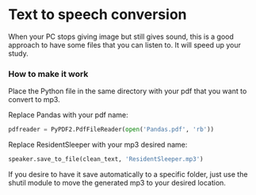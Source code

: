 # Text to speech conversion

When your PC stops giving image but still gives sound, this is a good approach to have some files that you can listen to. It will speed up your study.

### How to make it work

Place the Python file in the same directory with your pdf that you want to convert to mp3.

Replace Pandas with your pdf name:
```python
pdfreader = PyPDF2.PdfFileReader(open('Pandas.pdf', 'rb'))
```

Replace ResidentSleeper with your mp3 desired name:
```python
speaker.save_to_file(clean_text, 'ResidentSleeper.mp3')
```

If you desire to have it save automatically to a specific folder, just use the shutil module to move the generated mp3 to your desired location.